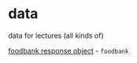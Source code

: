 # data
data for lectures (all kinds of)

[foodbank response object](https://www.givefood.org.uk/api/2/docs/) - `foodbank`
